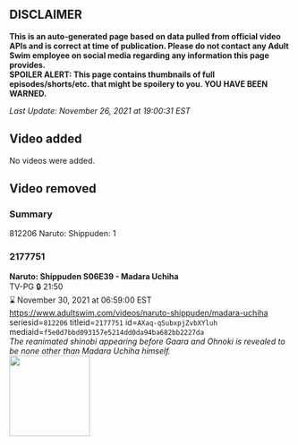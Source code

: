 ## DISCLAIMER
**This is an auto-generated page based on data pulled from official video APIs and is correct at time of publication. Please do not contact any Adult Swim employee on social media regarding any information this page provides.**  
**SPOILER ALERT: This page contains thumbnails of full episodes/shorts/etc. that might be spoilery to you. YOU HAVE BEEN WARNED.**  

_Last Update: November 26, 2021 at 19:00:31 EST_
## Video added
No videos were added.  
## Video removed
### Summary
812206 Naruto: Shippuden: 1  
### 2177751
**Naruto: Shippuden S06E39 - Madara Uchiha**  
TV-PG 🔒 21:50  
⌛ November 30, 2021 at 06:59:00 EST  
https://www.adultswim.com/videos/naruto-shippuden/madara-uchiha  
seriesid=`812206` titleid=`2177751` id=`AXaq-qSubxpjZvbXYluh` mediaid=`f5e0d7bbd093157e5214dd0da94ba682bb2227da`  
_The reanimated shinobi appearing before Gaara and Ohnoki is revealed to be none other than Madara Uchiha himself._  
<a href="https://media.cdn.adultswim.com/uploads/20210107/thumbnails/2_21171333513-NarutoShippuden_322_MadaraUchina.jpg"><img src="https://media.cdn.adultswim.com/uploads/20210107/thumbnails/2_21171333513-NarutoShippuden_322_MadaraUchina.jpg" height="144px" /></a>
